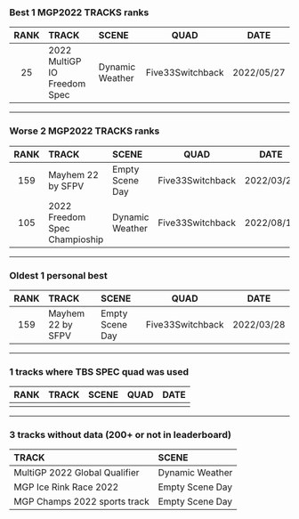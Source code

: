 ### Best 1 MGP2022 TRACKS ranks
|RANK|TRACK|SCENE|QUAD|DATE|
|:---:|:---|:---|:---:|:---:|
|25|2022 MultiGP IO Freedom Spec|Dynamic Weather|Five33Switchback|2022/05/27|
---
### Worse 2 MGP2022 TRACKS ranks
|RANK|TRACK|SCENE|QUAD|DATE|
|:---:|:---|:---|:---:|:---:|
|159|Mayhem 22 by SFPV|Empty Scene Day|Five33Switchback|2022/03/28|
|105|2022 Freedom Spec Champioship|Dynamic Weather|Five33Switchback|2022/08/16|
---
### Oldest 1 personal best
|RANK|TRACK|SCENE|QUAD|DATE|
|:---:|:---|:---|:---:|:---:|
|159|Mayhem 22 by SFPV|Empty Scene Day|Five33Switchback|2022/03/28|
---
### 1 tracks where TBS SPEC quad was used
|RANK|TRACK|SCENE|QUAD|DATE|
|:---:|:---|:---|:---:|:---:|
||||||
---
### 3 tracks without data (200+ or not in leaderboard)
|TRACK|SCENE|
|:---|:---|
|MultiGP 2022 Global Qualifier|Dynamic Weather|
|MGP Ice Rink Race 2022|Empty Scene Day|
|MGP Champs 2022 sports track|Empty Scene Day|
